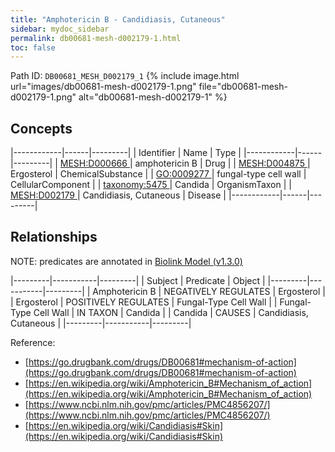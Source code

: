 ```yaml
---
title: "Amphotericin B - Candidiasis, Cutaneous"
sidebar: mydoc_sidebar
permalink: db00681-mesh-d002179-1.html
toc: false 
---
```



Path ID: `DB00681_MESH_D002179_1`
{% include image.html url="images/db00681-mesh-d002179-1.png" file="db00681-mesh-d002179-1.png" alt="db00681-mesh-d002179-1" %}

## Concepts

|------------|------|---------|
| Identifier | Name | Type    |
|------------|------|---------|
| <a href="https://identifiers.org/MESH:D000666">MESH:D000666 </a> | amphotericin B | Drug |
| <a href="https://identifiers.org/MESH:D004875">MESH:D004875 </a> | Ergosterol | ChemicalSubstance |
| <a href="https://identifiers.org/GO:0009277">GO:0009277 </a> | fungal-type cell wall | CellularComponent |
| <a href="https://identifiers.org/taxonomy:5475">taxonomy:5475 </a> | Candida | OrganismTaxon |
| <a href="https://identifiers.org/MESH:D002179">MESH:D002179 </a> | Candidiasis, Cutaneous | Disease |
|------------|------|---------|

## Relationships


NOTE: predicates are annotated in <a href="https://github.com/biolink/biolink-model/releases/tag/v1.3.0">Biolink Model (v1.3.0)</a>

|---------|-----------|---------|
| Subject | Predicate | Object  |
|---------|-----------|---------|
| Amphotericin B | NEGATIVELY REGULATES | Ergosterol |
| Ergosterol | POSITIVELY REGULATES | Fungal-Type Cell Wall |
| Fungal-Type Cell Wall | IN TAXON | Candida |
| Candida | CAUSES | Candidiasis, Cutaneous |
|---------|-----------|---------|

Reference: 
  - [https://go.drugbank.com/drugs/DB00681#mechanism-of-action](https://go.drugbank.com/drugs/DB00681#mechanism-of-action)
  - [https://en.wikipedia.org/wiki/Amphotericin_B#Mechanism_of_action](https://en.wikipedia.org/wiki/Amphotericin_B#Mechanism_of_action)
  - [https://www.ncbi.nlm.nih.gov/pmc/articles/PMC4856207/](https://www.ncbi.nlm.nih.gov/pmc/articles/PMC4856207/)
  - [https://en.wikipedia.org/wiki/Candidiasis#Skin](https://en.wikipedia.org/wiki/Candidiasis#Skin)

